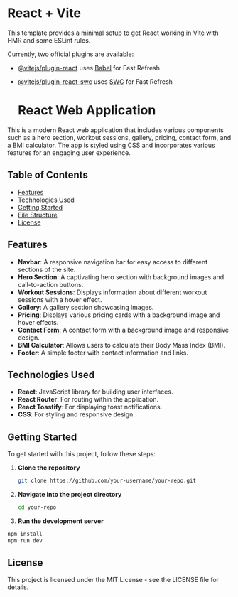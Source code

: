 # React + Vite

This template provides a minimal setup to get React working in Vite with HMR and some ESLint rules.

Currently, two official plugins are available:

- [@vitejs/plugin-react](https://github.com/vitejs/vite-plugin-react/blob/main/packages/plugin-react/README.md) uses [Babel](https://babeljs.io/) for Fast Refresh
- [@vitejs/plugin-react-swc](https://github.com/vitejs/vite-plugin-react-swc) uses [SWC](https://swc.rs/) for Fast Refresh

  # React Web Application

This is a modern React web application that includes various components such as a hero section, workout sessions, gallery, pricing, contact form, and a BMI calculator. The app is styled using CSS and incorporates various features for an engaging user experience.

## Table of Contents

- [Features](#features)
- [Technologies Used](#technologies-used)
- [Getting Started](#getting-started)
- [File Structure](#file-structure)
- [License](#license)

## Features

- **Navbar**: A responsive navigation bar for easy access to different sections of the site.
- **Hero Section**: A captivating hero section with background images and call-to-action buttons.
- **Workout Sessions**: Displays information about different workout sessions with a hover effect.
- **Gallery**: A gallery section showcasing images.
- **Pricing**: Displays various pricing cards with a background image and hover effects.
- **Contact Form**: A contact form with a background image and responsive design.
- **BMI Calculator**: Allows users to calculate their Body Mass Index (BMI).
- **Footer**: A simple footer with contact information and links.

## Technologies Used

- **React**: JavaScript library for building user interfaces.
- **React Router**: For routing within the application.
- **React Toastify**: For displaying toast notifications.
- **CSS**: For styling and responsive design.

## Getting Started

To get started with this project, follow these steps:

1. **Clone the repository**

   ```bash
   git clone https://github.com/your-username/your-repo.git
2. **Navigate into the project directory**

   ```bash
   cd your-repo

3. **Run the development server**

```bash
npm install
npm run dev
```

 ## License
This project is licensed under the MIT License - see the LICENSE file for details.
